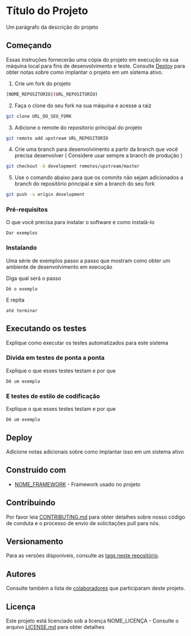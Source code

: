 # Título do Projeto

Um parágrafo da descrição do projeto

## Começando

Essas instruções fornecerão uma cópia do projeto em execução na sua máquina local para fins de desenvolvimento e teste. Consulte [Deploy](#Deploy) para obter notas sobre como implantar o projeto em um sistema ativo.

1. Crie um fork do projeto
```sh
[NOME_REPOSITORIO](URL_REPOSITORIO)
```

2. Faça o clone do seu fork na sua máquina e acesse a raiz
```sh
git clone URL_DO_SEU_FORK
```

3. Adicione o remote do repositorio principal do projeto
```sh
git remote add upstream URL_REPOSITORIO
```

4. Crie uma branch para desenvolvimento a partir da branch que você precisa desenvolver ( Considere usar sempre a branch de produção )
```sh
git checkout -b development remotes/upstream/master
```

5. Use o comando abaixo para que os commits não sejam adicionados a branch do repositório principal e sim a branch do seu fork
```sh
git push -u origin development
```

### Pré-requisitos

O que você precisa para instalar o software e como instalá-lo

```
Dar exemplos
```

### Instalando

Uma série de exemplos passo a passo que mostram como obter um ambiente de desenvolvimento em execução

Diga qual será o passo

```
Dê o exemplo
```

E repita

```
até terminar
```

## Executando os testes

Explique como executar os testes automatizados para este sistema

### Divida em testes de ponta a ponta

Explique o que esses testes testam e por que

```
Dê um exemplo
```

### E testes de estilo de codificação

Explique o que esses testes testam e por que

```
Dê um exemplo
```

## Deploy

Adicione notas adicionais sobre como implantar isso em um sistema ativo

## Construído com

* [NOME_FRAMEWORK](URL/docs/) - Framework usado no projeto

## Contribuindo

Por favor leia [CONTRIBUTING.md](CONTRIBUTING.md) para obter detalhes sobre nosso código de conduta e o processo de envio de solicitações pull para nós.

## Versionamento

Para as versões disponíveis, consulte as [tags neste repositório](URL_TAGS_PROEJETO).

## Autores

Consulte também a lista de [colaboradores](URL_PROJETO_CONTRIBUIDORES) que participaram deste projeto.

## Licença

Este projeto está licenciado sob a licença NOME_LICENÇA - Consulte o arquivo [LICENSE.md](LICENSE.md) para obter detalhes
